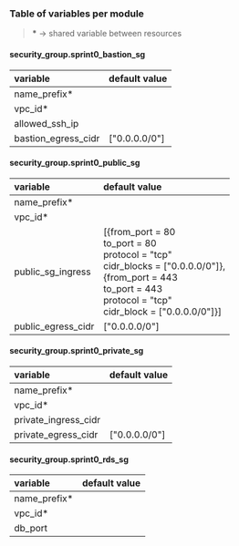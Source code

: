 ### Table of variables per module

> __*__ -> shared variable between resources

#### security_group.sprint0_bastion_sg
| variable            | default value |
|:------------------  |:------------- |
| name_prefix*        |               |
| vpc_id*             |               |
| allowed_ssh_ip      |               |
| bastion_egress_cidr | ["0.0.0.0/0"] |

#### security_group.sprint0_public_sg
| variable            | default value |
|:------------------  |:------------- |
| name_prefix*        |               |
| vpc_id*             |               |
| public_sg_ingress   | [{from_port = 80<br>to_port = 80<br>protocol = "tcp"<br>cidr_blocks = ["0.0.0.0/0"]},<br>{from_port = 443<br>to_port = 443<br>protocol = "tcp"<br>cidr_block = ["0.0.0.0/0"]}] |
| public_egress_cidr  | ["0.0.0.0/0"] |

#### security_group.sprint0_private_sg
| variable             | default value |
|:------------------   |:------------- |
| name_prefix*         |               |
| vpc_id*              |               |
| private_ingress_cidr |               |
| private_egress_cidr  | ["0.0.0.0/0"] |

#### security_group.sprint0_rds_sg
| variable     | default value |
|:-------------|:------------- |
| name_prefix* |               |
| vpc_id*      |               |
| db_port      |               |